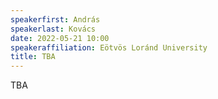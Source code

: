 ```yaml
---
speakerfirst: András
speakerlast: Kovács
date: 2022-05-21 10:00
speakeraffiliation: Eötvös Loránd University
title: TBA
---
```


TBA
